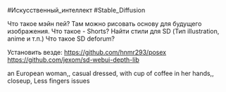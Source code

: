 #Искусственный_интеллект #Stable_Diffusion 

Что такое мэйн пей? Там можно рисовать основу для будущего изображения.
Что такое - Shorts?
Найти стили для SD (Тип illustration, anime и т.п.)
Что такое SD deforum?

Установить везде:
https://github.com/hnmr293/posex
https://github.com/jexom/sd-webui-depth-lib




an European woman,, casual dressed, with cup of coffee in her hands,, closeup, Less fingers issues